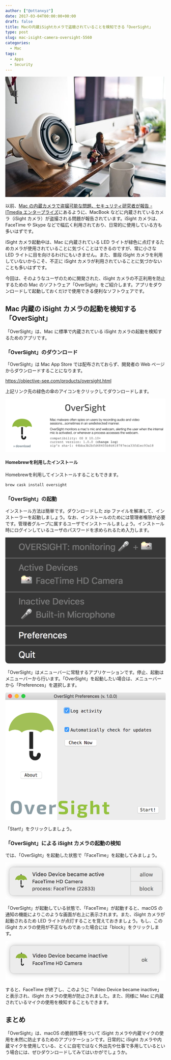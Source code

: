 ```yaml
---
author: ["@ottanxyz"]
date: 2017-03-04T00:00:00+00:00
draft: false
title: Macの内蔵iSightカメラで盗聴されていることを検知できる「OverSight」
type: post
slug: mac-isight-camera-oversight-5560
categories:
  - Mac
tags:
  - Apps
  - Security
---
```


![](170304-58ba3b1937ed1.jpg)

以前、[Mac の内蔵カメラで盗撮可能な問題、セキュリティ研究者が報告 - ITmedia エンタープライズ](http://www.itmedia.co.jp/enterprise/articles/1610/07/news125.html)にあるように、MacBook などに内蔵されているカメラ（iSight カメラ）が盗撮される問題が報告されています。iSight カメラは、FaceTime や Skype などで幅広く利用されており、日常的に使用している方も多いはずです。

iSight カメラ起動中は、Mac に内蔵されている LED ライトが緑色に点灯するためカメラが使用されていることに気づくことはできるのですが、常に小さな LED ライトに目を向けるわけにもいきません。また、普段 iSight カメラを利用していないからこそ、不正に iSight カメラが利用されていることに気づかないことも多いはずです。

今回は、そのようなユーザのために開発された、iSight カメラの不正利用を防止するための Mac のソフトウェア「OverSight」をご紹介します。アプリをダウンロードして起動しておくだけで使用できる便利なソフトウェアです。

## Mac 内蔵の iSight カメラの起動を検知する「OverSight」

「OverSight」は、Mac に標準で内蔵されている iSight カメラの起動を検知するためのアプリです。

### 「OverSight」のダウンロード

「OverSight」は Mac App Store では配布されておらず、開発者の Web ページからダウンロードすることになります。

https://objective-see.com/products/oversight.html

上記リンク先の緑色の傘のアイコンをクリックしてダウンロードします。

![](170304-58ba3b3946ac0.png)

#### Homebrewを利用したインストール

Homebrewを利用してインストールすることもできます。

```zsh
brew cask install oversight
```

### 「OverSight」の起動

インストール方法は簡単です。ダウンロードした zip ファイルを解凍して、インストーラーを起動しましょう。なお、インストールのためには管理者権限が必要です。管理者グループに属するユーザでインストールしましょう。インストール時にログインしているユーザのパスワードを求められるため入力します。

![](170304-58ba3b2b45a6f.png)

「OverSight」はメニューバーに常駐するアプリケーションです。停止、起動はメニューバーから行います。「OverSight」を起動したい場合は、メニューバーから「Preferences」を選択します。

![](170304-58ba3b30214a3.png)

「Start!」をクリックしましょう。

### 「OverSight」による iSight カメラの起動の検知

では、「OverSight」を起動した状態で「FaceTime」を起動してみましょう。

![](170304-58ba3b40b3d3b.png)

「OverSight」が起動している状態で、「FaceTime」が起動すると、macOS の通知の機能によりこのような画面が右上に表示されます。また、iSight カメラが起動されるため LED ライトが点灯することを覚えておきましょう。もし、この iSight カメラの使用が不正なものであった場合には「block」をクリックします。

![](170304-58ba3b463ac07.png)

すると、FaceTime が終了し、このように「Video Device became inactive」と表示され、iSight カメラの使用が防止されました。また、同様に Mac に内蔵されているマイクの使用を検知することもできます。

## まとめ

「OverSight」は、macOS の脆弱性等をついて iSight カメラや内蔵マイクの使用を未然に防止するためのアプリケーションです。日常的に iSight カメラや内蔵マイクを使用している、とくに自宅ではなく外出先や仕事で多用しているという場合には、ぜひダウンロードしてみてはいかがでしょうか。

